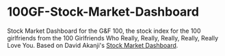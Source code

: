 # 100GF-Stock-Market-Dashboard
Stock Market Dashboard for the G&amp;F 100, the stock index for the 100 girlfriends from the 100 Girlfriends Who Really, Really, Really, Really, Really Love You. Based on David Akanji's [Stock Market Dashboard](https://app.fabric.microsoft.com/view?r=eyJrIjoiNTY2MGNkZjAtNDc2MC00YzM4LWI2YmItMGM1MTM3YjMzZWU0IiwidCI6IjljMWQ1MDE5LTMxM2UtNDMwNS1hMjBhLTgwOGExZmUyYWI2ZiJ9&pageName=ReportSection).
